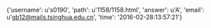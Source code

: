 {'username': u's0190', 'path': u'1158/1158.html', 'answer': u'A', 'email': u'gb12@mails.tsinghua.edu.cn', 'time': '2016-02-28:13:57:21'}